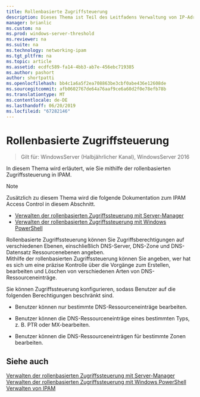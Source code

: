 ```yaml
---
title: Rollenbasierte Zugriffsteuerung
description: Dieses Thema ist Teil des Leitfadens Verwaltung von IP-Adressverwaltung (IPAM) in Windows Server 2016.
manager: brianlic
ms.custom: na
ms.prod: windows-server-threshold
ms.reviewer: na
ms.suite: na
ms.technology: networking-ipam
ms.tgt_pltfrm: na
ms.topic: article
ms.assetid: ecdfc589-fa14-4bb3-ab7e-456ebc719385
ms.author: pashort
author: shortpatti
ms.openlocfilehash: bb4c1a6a5f2ea708863be3cbf0abe436e12608de
ms.sourcegitcommit: afb0602767de64a76aaf9ce6a60d2f0e78efb78b
ms.translationtype: MT
ms.contentlocale: de-DE
ms.lasthandoff: 06/20/2019
ms.locfileid: "67282146"
---
```

# <a name="role-based-access-control"></a>Rollenbasierte Zugriffsteuerung

>Gilt für: WindowsServer (Halbjährlicher Kanal), WindowsServer 2016

In diesem Thema wird erläutert, wie Sie mithilfe der rollenbasierten Zugriffssteuerung in IPAM.  
  
> [!NOTE]  
> Zusätzlich zu diesem Thema wird die folgende Dokumentation zum IPAM Access Control in diesem Abschnitt.  
>   
> -   [Verwalten der rollenbasierten Zugriffssteuerung mit Server-Manager](../../technologies/ipam/Manage-Role-Based-Access-Control-with-Server-Manager.md)  
> -   [Verwalten der rollenbasierten Zugriffssteuerung mit Windows PowerShell](../../technologies/ipam/Manage-Role-Based-Access-Control-with-Windows-PowerShell.md)  
  
Rollenbasierte Zugriffssteuerung können Sie Zugriffsberechtigungen auf verschiedenen Ebenen, einschließlich DNS-Server, DNS-Zone und DNS-Datensatz Ressourcenebenen angeben.  
Mithilfe der rollenbasierten Zugriffssteuerung können Sie angeben, wer hat es sich um eine präzise Kontrolle über die Vorgänge zum Erstellen, bearbeiten und Löschen von verschiedenen Arten von DNS-Ressourceneinträge.  
  
Sie können Zugriffssteuerung konfigurieren, sodass Benutzer auf die folgenden Berechtigungen beschränkt sind.  
  
-   Benutzer können nur bestimmte DNS-Ressourceneinträge bearbeiten.  
  
-   Benutzer können die DNS-Ressourceneinträge eines bestimmten Typs, z. B. PTR oder MX-bearbeiten.  
  
-   Benutzer können die DNS-Ressourceneinträgen für bestimmte Zonen bearbeiten.  
  
## <a name="see-also"></a>Siehe auch  
[Verwalten der rollenbasierten Zugriffssteuerung mit Server-Manager](../../technologies/ipam/Manage-Role-Based-Access-Control-with-Server-Manager.md)  
[Verwalten der rollenbasierten Zugriffssteuerung mit Windows PowerShell](../../technologies/ipam/Manage-Role-Based-Access-Control-with-Windows-PowerShell.md)  
[Verwalten von IPAM](Manage-IPAM.md)  
  


